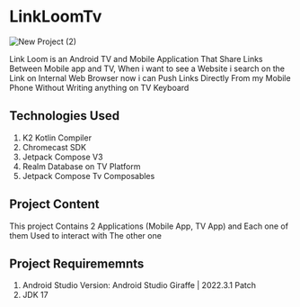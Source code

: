 # LinkLoomTv


![New Project (2)](https://github.com/Yazan98/LinkLoomTv/assets/29167110/10bb5fd1-38b9-43d2-a151-3b8fed5d9a69)

Link Loom is an Android TV and Mobile Application That Share Links Between Mobile app and TV, When i want to see a Website i search on the Link on Internal Web Browser now i can Push Links Directly From my Mobile Phone Without Writing anything on TV Keyboard

## Technologies Used
1. K2 Kotlin Compiler
2. Chromecast SDK
3. Jetpack Compose V3
4. Realm Database on TV Platform
5. Jetpack Compose Tv Composables

## Project Content
This project Contains 2 Applications (Mobile App, TV App) and Each one of them Used to interact with The other one

## Project Requirememnts
1. Android Studio Version: Android Studio Giraffe | 2022.3.1 Patch
2. JDK 17

